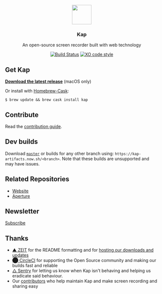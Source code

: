 <p align="center">
  <img src="https://getkap.co/images/favicon/kap.svg" height="64">
  <h3 align="center">Kap</h3>
  <p align="center">An open-source screen recorder built with web technology<p>
  <p align="center"><a href="https://circleci.com/gh/wulkano/kap"><img src="https://circleci.com/gh/wulkano/kap.svg?style=shield" alt="Build Status"></a> <a href="https://github.com/sindresorhus/xo"><img src="https://img.shields.io/badge/code_style-XO-5ed9c7.svg" alt="XO code style"></a></p>
</p>

## Get Kap

**[Download the latest release](https://getkap.co/download)** (macOS only)

Or install with [Homebrew-Cask](https://caskroom.github.io):

```
$ brew update && brew cask install kap
```

## Contribute

Read the [contribution guide](contributing.md).

## Dev builds

Download [`master`](https://kap-artifacts.now.sh/master) or builds for any other branch using: `https://kap-artifacts.now.sh/<branch>`. Note that these builds are unsupported and may have issues.<br>

## Related Repositories

- [Website](https://github.com/wulkano/kap-website)
- [Aperture](https://github.com/wulkano/aperture)

## Newsletter

[Subscribe](http://eepurl.com/ch90_1)

## Thanks

- [▲ ZEIT](https://zeit.co/) for the README formatting and for [hosting our downloads and updates](https://zeit.co/now/)
- [⬤ CircleCI](https://circleci.com/) for supporting the Open Source community and making our builds fast and reliable
- [△ Sentry](https://sentry.io/) for letting us know when Kap isn't behaving and helping us eradicate said behaviour.
- Our [contributors](https://github.com/wulkano/kap/contributors) who help maintain Kap and make screen recording and sharing easy

